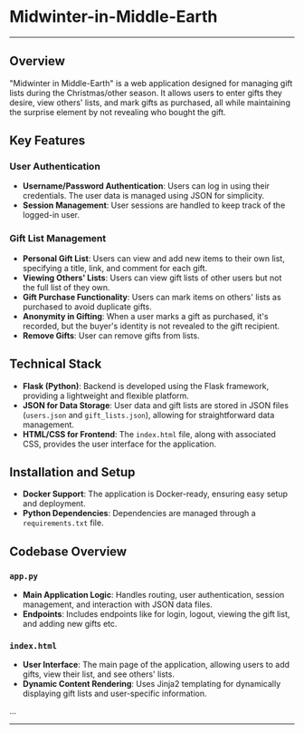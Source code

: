 # Midwinter-in-Middle-Earth
---
## Overview
"Midwinter in Middle-Earth" is a web application designed for managing gift lists during the Christmas/other season. It allows users to enter gifts they desire, view others' lists, and mark gifts as purchased, all while maintaining the surprise element by not revealing who bought the gift.

## Key Features

### User Authentication
- **Username/Password Authentication**: Users can log in using their credentials. The user data is managed using JSON for simplicity.
- **Session Management**: User sessions are handled to keep track of the logged-in user.

### Gift List Management
- **Personal Gift List**: Users can view and add new items to their own list, specifying a title, link, and comment for each gift.
- **Viewing Others' Lists**: Users can view gift lists of other users but not the full list of they own.
- **Gift Purchase Functionality**: Users can mark items on others' lists as purchased to avoid duplicate gifts.
- **Anonymity in Gifting**: When a user marks a gift as purchased, it's recorded, but the buyer's identity is not revealed to the gift recipient.
- **Remove Gifts**: User can remove gifts from lists.

## Technical Stack
- **Flask (Python)**: Backend is developed using the Flask framework, providing a lightweight and flexible platform.
- **JSON for Data Storage**: User data and gift lists are stored in JSON files (`users.json` and `gift_lists.json`), allowing for straightforward data management.
- **HTML/CSS for Frontend**: The `index.html` file, along with associated CSS, provides the user interface for the application.

## Installation and Setup
- **Docker Support**: The application is Docker-ready, ensuring easy setup and deployment.
- **Python Dependencies**: Dependencies are managed through a `requirements.txt` file.

## Codebase Overview

### `app.py`
- **Main Application Logic**: Handles routing, user authentication, session management, and interaction with JSON data files.
- **Endpoints**: Includes endpoints like for login, logout, viewing the gift list, and adding new gifts etc.

### `index.html`
- **User Interface**: The main page of the application, allowing users to add gifts, view their list, and see others' lists.
- **Dynamic Content Rendering**: Uses Jinja2 templating for dynamically displaying gift lists and user-specific information.
  
...

---
